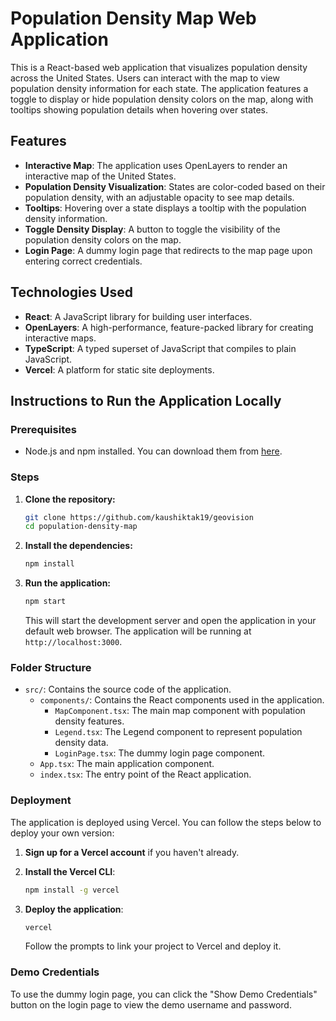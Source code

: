 # Population Density Map Web Application

This is a React-based web application that visualizes population density across the United States. Users can interact with the map to view population density information for each state. The application features a toggle to display or hide population density colors on the map, along with tooltips showing population details when hovering over states.

## Features

- **Interactive Map**: The application uses OpenLayers to render an interactive map of the United States.
- **Population Density Visualization**: States are color-coded based on their population density, with an adjustable opacity to see map details.
- **Tooltips**: Hovering over a state displays a tooltip with the population density information.
- **Toggle Density Display**: A button to toggle the visibility of the population density colors on the map.
- **Login Page**: A dummy login page that redirects to the map page upon entering correct credentials.


## Technologies Used

- **React**: A JavaScript library for building user interfaces.
- **OpenLayers**: A high-performance, feature-packed library for creating interactive maps.
- **TypeScript**: A typed superset of JavaScript that compiles to plain JavaScript.
- **Vercel**: A platform for static site deployments.

## Instructions to Run the Application Locally

### Prerequisites

- Node.js and npm installed. You can download them from [here](https://nodejs.org/).

### Steps

1. **Clone the repository:**

    ```bash
    git clone https://github.com/kaushiktak19/geovision
    cd population-density-map
    ```

2. **Install the dependencies:**

    ```bash
    npm install
    ```

3. **Run the application:**

    ```bash
    npm start
    ```

    This will start the development server and open the application in your default web browser. The application will be running at `http://localhost:3000`.

### Folder Structure

- `src/`: Contains the source code of the application.
  - `components/`: Contains the React components used in the application.
    - `MapComponent.tsx`: The main map component with population density features.
    - `Legend.tsx`: The Legend component to represent population density data.
    - `LoginPage.tsx`: The dummy login page component.
  - `App.tsx`: The main application component.
  - `index.tsx`: The entry point of the React application.

### Deployment

The application is deployed using Vercel. You can follow the steps below to deploy your own version:

1. **Sign up for a Vercel account** if you haven't already.
2. **Install the Vercel CLI**:

    ```bash
    npm install -g vercel
    ```

3. **Deploy the application**:

    ```bash
    vercel
    ```

    Follow the prompts to link your project to Vercel and deploy it.

### Demo Credentials

To use the dummy login page, you can click the "Show Demo Credentials" button on the login page to view the demo username and password.
